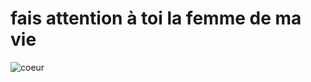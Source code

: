# fais attention à toi la femme de ma vie 

![coeur](https://www.google.com/url?sa=i&url=https%3A%2F%2Fwww.svgrepo.com%2Fsvg%2F14970%2Fheart&psig=AOvVaw2yjhygsSVDLZLX_kJV9fdx&ust=1704688613291000&source=images&cd=vfe&opi=89978449&ved=0CBEQjRxqFwoTCKCPio-6yoMDFQAAAAAdAAAAABAH)